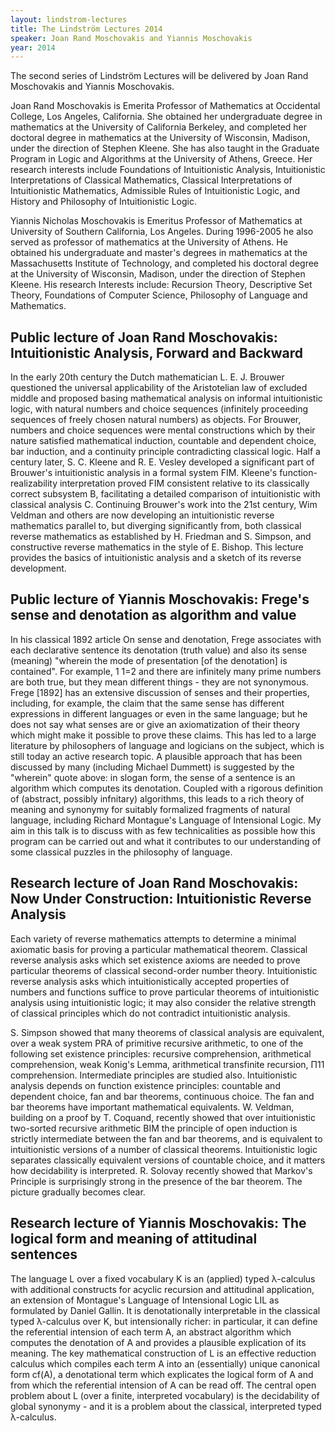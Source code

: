 ```yaml
---
layout: lindstrom-lectures
title: The Lindström Lectures 2014
speaker: Joan Rand Moschovakis and Yiannis Moschovakis
year: 2014
---
```

The second series of Lindström Lectures will be delivered by Joan Rand Moschovakis and Yiannis Moschovakis.

Joan Rand Moschovakis is Emerita Professor of Mathematics at Occidental College, Los Angeles, California. She obtained her undergraduate degree in mathematics at the University of California Berkeley, and completed her doctoral degree in mathematics at the University of Wisconsin, Madison, under the direction of Stephen Kleene. She has also taught in the Graduate Program in Logic and Algorithms at the University of Athens, Greece. Her research interests include Foundations of Intuitionistic Analysis, Intuitionistic Interpretations of Classical Mathematics, Classical Interpretations of Intuitionistic Mathematics, Admissible Rules of Intuitionistic Logic, and History and Philosophy of Intuitionistic Logic.

Yiannis Nicholas Moschovakis is Emeritus Professor of Mathematics at University of Southern California, Los Angeles. During 1996-2005 he also served as professor of mathematics at the University of Athens. He obtained his undergraduate and master's degrees in mathematics at the Massachusetts Institute of Technology, and completed his doctoral degree at the University of Wisconsin, Madison, under the direction of Stephen Kleene. His research Interests include: Recursion Theory, Descriptive Set Theory, Foundations of Computer Science, Philosophy of Language and Mathematics.

## Public lecture of Joan Rand Moschovakis: Intuitionistic Analysis, Forward and Backward

In the early 20th century the Dutch mathematician L. E. J. Brouwer questioned the universal applicability of the Aristotelian law of excluded middle and proposed basing mathematical analysis on informal intuitionistic logic, with natural numbers and choice sequences (infinitely proceeding sequences of freely chosen natural numbers) as objects. For Brouwer, numbers and choice sequences were mental constructions which by their nature satisfied mathematical induction, countable and dependent choice, bar induction, and a continuity principle contradicting classical logic. Half a century later, S. C. Kleene and R. E. Vesley developed a significant part of Brouwer's intuitionistic analysis in a formal system FIM. Kleene's function-realizability interpretation proved FIM consistent relative to its classically correct subsystem B, facilitating a detailed comparison of intuitionistic with classical analysis C. Continuing Brouwer's work into the 21st century, Wim Veldman and others are now developing an intuitionistic reverse mathematics parallel to, but diverging significantly from, both classical reverse mathematics as established by H. Friedman and S. Simpson, and constructive reverse mathematics in the style of E. Bishop. This lecture provides the basics of intuitionistic analysis and a sketch of its reverse development.

## Public lecture of Yiannis Moschovakis: Frege's sense and denotation as algorithm and value

In his classical 1892 article On sense and denotation, Frege associates with each declarative sentence its denotation (truth value) and also its sense (meaning) "wherein the mode of presentation [of the denotation] is contained". For example, 1 1=2 and there are infinitely many prime numbers are both true, but they mean different things - they are not synonymous. Frege [1892] has an extensive discussion of senses and their properties, including, for example, the claim that the same sense has different expressions in different languages or even in the same language; but he does not say what senses are or give an axiomatization of their theory which might make it possible to prove these claims. This has led to a large literature by philosophers of language and logicians on the subject, which is still today an active research topic. A plausible approach that has been discussed by many (including Michael Dummett) is suggested by the "wherein" quote above: in slogan form, the sense of a sentence is an algorithm which computes its denotation. Coupled with a rigorous definition of (abstract, possibly infnitary) algorithms, this leads to a rich theory of meaning and synonymy for suitably formalized fragments of natural language, including Richard Montague's Language of Intensional Logic. My aim in this talk is to discuss with as few technicalities as possible how this program can be carried out and what it contributes to our understanding of some classical puzzles in the philosophy of language.

## Research lecture of Joan Rand Moschovakis: Now Under Construction: Intuitionistic Reverse Analysis

Each variety of reverse mathematics attempts to determine a minimal axiomatic basis for proving a particular mathematical theorem. Classical reverse analysis asks which set existence axioms are needed to prove particular theorems of classical second-order number theory. Intuitionistic reverse analysis asks which intuitionistically accepted properties of numbers and functions suffice to prove particular theorems of intuitionistic analysis using intuitionistic logic; it may also consider the relative strength of classical principles which do not contradict intuitionistic analysis.

S. Simpson showed that many theorems of classical analysis are equivalent, over a weak system PRA of primitive recursive arithmetic, to one of the following set existence principles: recursive comprehension, arithmetical comprehension, weak Konig's Lemma, arithmetical transfinite recursion, Π11 comprehension. Intermediate principles are studied also. Intuitionistic analysis depends on function existence principles: countable and dependent choice, fan and bar theorems, continuous choice. The fan and bar theorems have important mathematical equivalents. W. Veldman, building on a proof by T. Coquand, recently showed that over intuitionistic two-sorted recursive arithmetic BIM the principle of open induction is strictly intermediate between the fan and bar theorems, and is equivalent to intuitionistic versions of a number of classical theorems. Intuitionistic logic separates classically equivalent versions of countable choice, and it matters how decidability is interpreted. R. Solovay recently showed that Markov's Principle is surprisingly strong in the presence of the bar theorem. The picture gradually becomes clear.

## Research lecture of Yiannis Moschovakis: The logical form and meaning of attitudinal sentences

The language L over a fixed vocabulary K is an (applied) typed λ-calculus with additional constructs for acyclic recursion and attitudinal application, an extension of Montague's Language of Intensional Logic LIL as formulated by Daniel Gallin. It is denotationally interpretable in the classical typed λ-calculus over K, but intensionally richer: in particular, it can define the referential intension of each term A, an abstract algorithm which computes the denotation of A and provides a plausible explication of its meaning. The key mathematical construction of L is an effective reduction calculus which compiles each term A into an (essentially) unique canonical form cf(A), a denotational term which explicates the logical form of A and from which the referential intension of A can be read off. The central open problem about L (over a finite, interpreted vocabulary) is the decidability of global synonymy - and it is a problem about the classical, interpreted typed λ-calculus.
